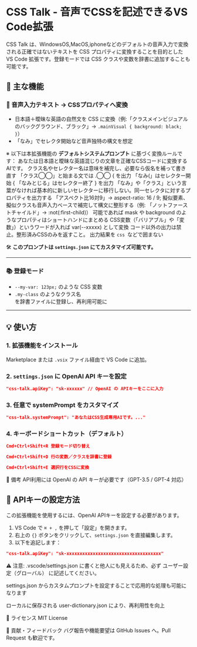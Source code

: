 # CSS Talk - 音声でCSSを記述できるVS Code拡張

CSS Talk は、WindowsOS,MacOS,iphoneなどのデフォルトの音声入力で変換される正確ではないテキストを CSS プロパティに変換することを目的とした VS Code 拡張です。登録モードでは CSS クラスや変数を辞書に追加することも可能です。

## 🧠 主な機能

### 🎤 音声入力テキスト → CSSプロパティへ変換
- 日本語＋曖昧な英語の自然文を CSS に変換（例:「クラスメインビジュアルのバックグラウンド、ブラック」→ `.mainVisual { background: black; }`）
- 「なみ」でセレクタ開始など音声独特の構文を想定  

※ 以下は本拡張機能の **デフォルトシステムプロンプト** に基づく変換ルールです：
あなたは日本語と曖昧な英語混じりの文章を正確なCSSコードに変換するAIです。
クラス名やセレクター名は意味を補完し、必要なら仮名を補って書き直す
「クラス◯◯」と始まる文では .◯◯ { を出力
「なみ(」はセレクター開始 { 「なみとじる」はセレクター終了 } を出力
「なみ」や「クラス」という言葉がなければ基本的に新しいセレクターに移行しない。同一セレクタに対するプロパティを出力する
「アスペクト比16対9」→ aspect-ratio: 16 / 9;
擬似要素、擬似クラスも音声入力ベースで補完して構文に整形する（例: 「ノットファーストチャイルド」→ :not(:first-child)）
可能であれば mask や background のようなプロパティはショートハンドにまとめる
CSS変数（「バリアブル」や「変数」）というワードが入れば var(--xxxxx) として変換
コード以外の出力は禁止。整形済みCSSのみを返すこと。
出力結果を ```css ```などで囲まない

🛠 **このプロンプトは `settings.json` にてカスタマイズ可能です。**

---

### 📚 登録モード
- `--my-var: 123px;` のような CSS 変数
- `.my-class` のようなクラス名  
を辞書ファイルに登録し、再利用可能に

---

## 💡 使い方

### 1. 拡張機能をインストール

Marketplace または `.vsix` ファイル経由で VS Code に追加。

### 2. `settings.json` に OpenAI API キーを設定

```json
"css-talk.apiKey": "sk-xxxxxx" // OpenAI の APIキーをここに入力
```
### 3. 任意で systemPrompt をカスタマイズ
```json
"css-talk.systemPrompt": "あなたはCSS生成専用AIです。..."
```

### 4. キーボードショートカット（デフォルト）
```json
Cmd+Ctrl+Shift+R 登録モード切り替え

Cmd+Ctrl+Shift+D 行の変数／クラスを辞書に登録

Cmd+Ctrl+Shift+E 選択行をCSSに変換
```

🔧 備考
API利用には OpenAI の API キーが必要です（GPT-3.5 / GPT-4 対応）

## 🔑 APIキーの設定方法

この拡張機能を使用するには、OpenAI APIキーを設定する必要があります。

1. VS Code で `⌘ + ,` を押して「設定」を開きます。
2. 右上の `{}` ボタンをクリックして、`settings.json` を直接編集します。
3. 以下を追記します：

```json
"css-talk.apiKey": "sk-xxxxxxxxxxxxxxxxxxxxxxxxxxxxxxxxxxxx"
```
⚠️ 注意: .vscode/settings.json に書くと他人にも見えるため、必ず ユーザー設定（グローバル） に記述してください。

settings.json からカスタムプロンプトを設定することで応用的な処理も可能になります

ローカルに保存される user-dictionary.json により、再利用性を向上

📝 ライセンス
MIT License

🤝 貢献・フィードバック
バグ報告や機能要望は GitHub Issues へ。Pull Request も歓迎です。
